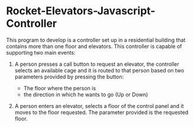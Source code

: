 # Rocket-Elevators-Javascript-Controller
This program to develop is a controller set up in a residential building that contains more than one floor and elevators. This controller is capable of supporting two main events:

1. A person presses a call button to request an elevator, the controller selects an available cage and it is routed to that person based on two parameters provided by pressing the button:
    * The floor where the person is
    * the direction in which he wants to go (Up or Down)

2. A person enters an elevator, selects a floor of the control panel and it moves to the floor requested. The parameter provided is the requested floor.
